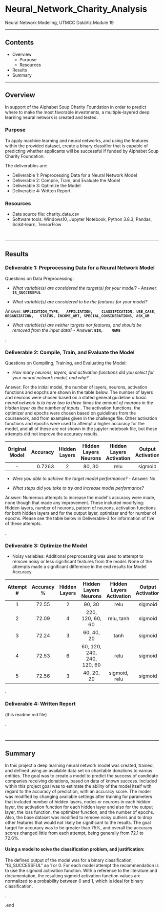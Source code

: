 # Neural_Network_Charity_Analysis
Neural Network Modeling, UTMCC DataViz Module 19

---

## Contents 
  * Overview
    - Purpose
    - Resources
  * Results
  * Summary
 

---  

## Overview 
  
  In support of the Alphabet Soup Charity Foundation in order to predict where to make the most favorable investments, a multiple-layered deep learning neural network is created and tested. 

   ### Purpose
   To apply machine learning and neural networks, and using the features within the provided dataset, create a binary classifier that is capable of predicting whether applicants will be successful if funded by Alphabet Soup Charity Foundation. 
  
   The deliverables are: 
   - Deliverable 1: Preprocessing Data for a Neural Network Model
   - Deliverable 2: Compile, Train, and Evaluate the Model
   - Deliverable 3: Optimize the Model
   - Deliverable 4: Written Report 
  
   
  
   ### Resources
  * Data source file: charity_data.csv
  * Software tools: Windows10, Jupyter Notebook, Python 3.8.3, Pandas, Scikit-learn, TensorFlow
  
<br>

--- 

## Results


### Deliverable 1: Preprocessing Data for a Neural Network Model



Questions on Data Preprocessing:

- *What variable(s) are considered the target(s) for your model?*  - Answer: **`IS_SUCCESSFUL`**

- *What variable(s) are considered to be the features for your model?*

 Answer: **`APPLICATION_TYPE,	AFFILIATION,	CLASSIFICATION,	USE_CASE,	ORGANIZATION,	STATUS,	INCOME_AMT,	SPECIAL_CONSIDERATIONS,	ASK_AM`**


- *What variable(s) are neither targets nor features, and should be removed from the input data?*  - Answer: **`EIN,	NAME`**

.

### Deliverable 2: Compile, Train, and Evaluate the Model



Questions on Compiling, Training, and Evaluating the Model:
- *How many neurons, layers, and activation functions did you select for your neural network model, and why?*

 Answer: For the initial model, the number of layers, neurons, activation functions and eopchs are shown in the table below. The number of layers and neurons were chosen based on a stated general guideline *a basic neural network is to have two to three times the amount of neurons in the hidden layer as the number of inputs* . The activation functions, the optimizer and epochs were chosen based on guidelines from the coursework, and from examples given in the challenge file. Other activation functions and epochs were used to attempt a higher accuracy for the model, and all of these are not shown in the jupyter notebook file, but these attempts did not improve the accuracy results. 


| Original<br>Model | Accuracy | Hidden Layers | Hidden Layers Neurons |  Hidden Layers Activation | Output Activation | Optimizer | Epochs |
| :---: | ---: | :---: | :---: | :---: | :---: | :---: | :---: |
| - | 0.7263 | 2 | 80, 30 | relu | sigmoid | Adam | 50 |


- *Were you able to achieve the target model performance?*  - Answer: No


- *What steps did you take to try and increase model performance?*

 Answer: Numerous attempts to increase the model's accuracy were made, none though that made any improvement. These included modifying: Hidden layers, number of neurons, pattern of neurons, activation functions for both hidden layers and for the output layer, optimizer and for number of epochs. Please see the table below in Deliverable-3 for information of five of these attempts. 

.

### Deliverable 3: Optimize the Model


- Noisy variables: Additional preprocessing was used to attempt to remove noisy or less significant features from the model. None of the attempts made a significant difference in the end results for Model Accuracy. 


| Attempt # | Accuracy<br>% | Hidden Layers | Hidden Layers Neurons |  Hidden Layers Activation | Output Activation | Optimizer | Epochs |
| :---: | :---: | :---: | :---: | :---: | :---: | :---: | :---: |
| 1 | 72.55 | 2 | 90, 30 | relu | sigmoid | Adam | 50 |
| 2 | 72.09 | 4 | 220, 120, 60, 60 | relu, tanh | sigmoid | Adam | 300 |
| 3 | 72.24 | 3 | 60, 40, 20 | tanh | sigmoid | Adam | 50 |
| 4 | 72.53 | 6 | 60, 120, 240, 240, 120, 60 | relu | sigmoid | Adam | 400 |
| 5 | 72.56 | 3 | 40, 20, 20 | sigmoid, relu | sigmoid | Adam | 100 |

.

### Deliverable 4: Written Report 
   (this readme.md file)

.

<br>

---

## Summary

   In this project a deep learning neural network model was created, trained, and defined using an available data set on charitable donations to varous entities. The goal was to create a model to predict the success of candidate companies receiving donations, based on data of known success. Included within this project goal was to estimate the ability of the model itself with regard to the accuracy of prediction, with an accuracy score. The model was modified by changing available settings after training for parameters that included number of hidden layers, nodes or neurons in each hidden layer, the activation function for each hidden layer and also for the output layer, the loss function, the optimizer function, and the number of epochs. Also, the base dataset was modified to remove noisy outliers and to drop other features that would not likely be significant to the results. 
   The goal target for accuracy was to be greater than 75%, and overall the accuracy scores changed little from each attempt, being generally from 72.1 to 72.6%. 

#### Using a model to solve the classification problem, and justification:

   The defined output of the model was for a binary classification, "IS_SUCCESSFUL" aa 1 or 0. For each model attempt the recommendation is to use the sigmoid activation function. With a reference to the literature and documentation, the resulting sigmoid activation function values are normalized to a probability between 0 and 1, which is ideal for binary classification.

.

.end

